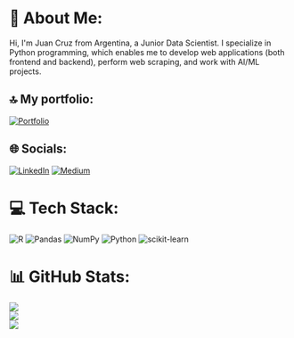 # 💫 About Me:
Hi, I'm Juan Cruz from Argentina, a Junior Data Scientist. I specialize in Python programming, which enables me to develop web applications (both frontend and backend), perform web scraping, and work with AI/ML projects.

## 🔝 My portfolio:
[![Portfolio](https://jcs-port-cs-datos.streamlit.app)](https://jcs-port-cs-datos.streamlit.app)

## 🌐 Socials:
[![LinkedIn](https://img.shields.io/badge/LinkedIn-%230077B5.svg?logo=linkedin&logoColor=white)](https://linkedin.com/in/https://www.linkedin.com/in/jcs2) [![Medium](https://img.shields.io/badge/Medium-12100E?logo=medium&logoColor=white)](https://medium.com/@https://medium.com/@juancruzsaldano9) 

# 💻 Tech Stack:
![R](https://img.shields.io/badge/r-%23276DC3.svg?style=flat&logo=r&logoColor=white) ![Pandas](https://img.shields.io/badge/pandas-%23150458.svg?style=flat&logo=pandas&logoColor=white) ![NumPy](https://img.shields.io/badge/numpy-%23013243.svg?style=flat&logo=numpy&logoColor=white) ![Python](https://img.shields.io/badge/python-3670A0?style=flat&logo=python&logoColor=ffdd54) ![scikit-learn](https://img.shields.io/badge/scikit--learn-%23F7931E.svg?style=flat&logo=scikit-learn&logoColor=white)
# 📊 GitHub Stats:
![](https://github-readme-stats.vercel.app/api?username=Fowardelcac&theme=dark&hide_border=false&include_all_commits=true&count_private=false)<br/>
![](https://github-readme-streak-stats.herokuapp.com/?user=Fowardelcac&theme=dark&hide_border=false)<br/>
![](https://github-readme-stats.vercel.app/api/top-langs/?username=Fowardelcac&theme=dark&hide_border=false&include_all_commits=true&count_private=false&layout=compact)




